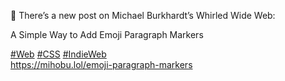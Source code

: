 🤖 There’s a new post on Michael Burkhardt’s Whirled Wide Web:

A Simple Way to Add Emoji Paragraph Markers

[\#<span>Web</span>](https://social.lol/tags/Web) [\#<span>CSS</span>](https://social.lol/tags/CSS) [\#<span>IndieWeb</span>](https://social.lol/tags/IndieWeb)  
[<span class="invisible">https://</span><span class="ellipsis">mihobu.lol/emoji-paragraph-mar</span><span class="invisible">kers</span>](https://mihobu.lol/emoji-paragraph-markers)